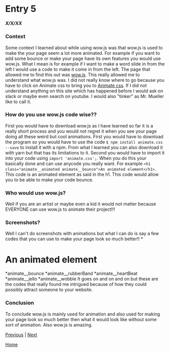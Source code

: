 # Entry 5
##### X/X/XX

### Context 
Some context I learned about while using wow.js was that wow.js is used to make the your page seem a lot more animated. For example if you want to add some bounce or make your page have its own features you would use wow.js. What I mean is for example if I want to make a word slide in from the left I would use a code to make it come in from the left. The page that allowed me to find this out was [wow.js](https://wowjs.uk/). This really allowed me to understand what wow.js was. I did not really know where to go because you have to click on Animate css to bring you to [Animate css](https://animate.style/). If I did not understand anything on this site which has happened before I would ask on slack or maybe even search on youtube. I would also "tinker" as Mr. Mueller like to call it. 

### How do you use wow.js code wise??
First you would have to download wow.js as I have learned so far it is a really short process and you would not regret it when you see your page doing all these weird but cool animations. First you would have to download the program so you would have to use the code `$ npm install animate.css --save` to install it with a npm. From what I learned you can also download it with yarn but that has its limitations to it. Second you would have to import it into your code using `import 'animate.css';`. When you do this your basically done and can use anycode you really want. For example `<h1 class="animate__animated animate__bounce">An animated element</h1>`. This code is an animated element as said in the h1. This code would allow you to be able to make your code bounce. 

### Who would use wow.js?
Well if you are an artist or maybe even a kid it would not matter because EVERYONE can use wow.js to animate their project!!!

### Screenshots?
Well I can't do screenshots with animations but what I can do is say a few codes that you can use to make your page look so much better!!
*<h1 class="animate__animated animate__bounce">An animated element</h1>
*animate__bounce
*animate__rubberBand
*animate__heartBeat
*animate__jello
*animate__wobble
It goes on and on and on but these are the codes that really found me intrigued because of how they could possibly attract someone to your website. 

### Conclusion
To conclude wow.js is mainly used for animation and also used for making your page look so much better then what it would look like without some sort of animation. Also wow.js is amazing.




[Previous](entry04.md) | [Next](entry06.md)

[Home](../README.md)
